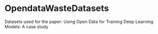 # OpendataWasteDatasets
Datasets used for the paper: Using Open Data for Training Deep Learning Models: A case study
